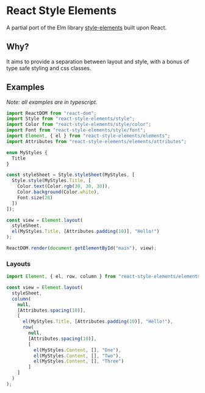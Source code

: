 # React Style Elements

A partial port of the Elm library [style-elements][1] built upon React.

## Why?

It aims to provide a separation between layout and style, with a bonus of type safe styling and css classes.

## Examples

_Note: all examples are in typescript._

```ts
import ReactDOM from "react-dom";
import Style from "react-style-elements/style";
import Color from "react-style-elements/style/color";
import Font from "react-style-elements/style/font";
import Element, { el } from "react-style-elements/elements";
import Attributes from "react-style-elements/elements/attributes";

enum MyStyles {
  Title
}

const styleSheet = Style.styleSheet(MyStyles, [
  Style.style(MyStyles.Title, [
    Color.text(Color.rgb(30, 30, 30)),
    Color.background(Color.white),
    Font.size(28)
  ])
]);

const view = Element.layout(
  styleSheet,
  el(MyStyles.Title, [Attributes.padding(10)], "Hello!")
);

ReactDOM.render(document.getElementById("main"), view);
```

### Layouts

```ts
import Element, { el, row, column } from "react-style-elements/elements";

const view = Element.layout(
  styleSheet,
  column(
    null,
    [Attributes.spacing(10)],
    [
      el(MyStyles.Title, [Attributes.padding(10)], "Hello!"),
      row(
        null,
        [Attributes.spacing(10)],
        [
          el(MyStyles.Content, [], "One"),
          el(MyStyles.Content, [], "Two"),
          el(MyStyles.Content, [], "Three")
        ]
    ]
  )
);
```

[1]: http://package.elm-lang.org/packages/mdgriffith/style-elements/latest/

